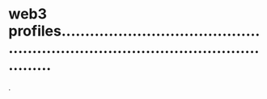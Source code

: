 # web3 profiles........................................................................................................
.
